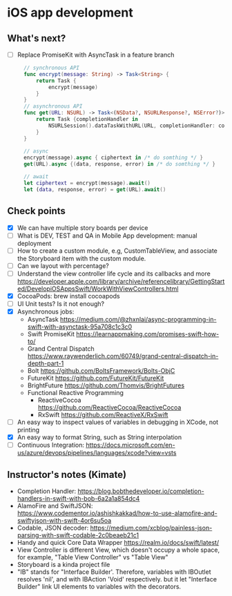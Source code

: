 # iOS app development

## What's next?
- [ ] Replace PromiseKit with AsyncTask in a feature branch
  ```swift
    // synchronous API
    func encrypt(message: String) -> Task<String> {
        return Task {
            encrypt(message)
        }
    }
    // asynchronous API
    func get(URL: NSURL) -> Task<(NSData?, NSURLResponse?, NSError?)> {
        return Task {completionHandler in
            NSURLSession().dataTaskWithURL(URL, completionHandler: completionHandler).resume()
        }
    }
    
    // async
    encrypt(message).async { ciphertext in /* do somthing */ }
    get(URL).async {(data, response, error) in /* do somthing */ }

    // await
    let ciphertext = encrypt(message).await()
    let (data, response, error) = get(URL).await()
  ```

## Check points
- [x] We can have multiple story boards per device
- [ ] What is DEV, TEST and QA in Mobile App development: manual deployment
- [ ] How to create a custom module, e.g, CustomTableView, and associate the Storyboard item with the custom module.
- [ ] Can we layout with percentage?
- [ ] Understand the view controller life cycle and its callbacks and more https://developer.apple.com/library/archive/referencelibrary/GettingStarted/DevelopiOSAppsSwift/WorkWithViewControllers.html
- [x] CocoaPods: brew install cocoapods
- [ ] UI Unit tests? Is it not enough?
- [x] Asynchronous jobs:
  - AsyncTask https://medium.com/@zhxnlai/async-programming-in-swift-with-asynctask-95a708c1c3c0
  - Swift PromiseKit https://learnappmaking.com/promises-swift-how-to/
  - Grand Central Dispatch https://www.raywenderlich.com/60749/grand-central-dispatch-in-depth-part-1
  - Bolt https://github.com/BoltsFramework/Bolts-ObjC
  - FutureKit https://github.com/FutureKit/FutureKit
  - BrightFuture https://github.com/Thomvis/BrightFutures
  - Functional Reactive Programming
    * ReactiveCocoa https://github.com/ReactiveCocoa/ReactiveCocoa
    * RxSwift https://github.com/ReactiveX/RxSwift 
- [ ] An easy way to inspect values of variables in debugging in XCode, not printing
- [x] An easy way to format String, such as String interpolation
- [ ] Continuous Integration: https://docs.microsoft.com/en-us/azure/devops/pipelines/languages/xcode?view=vsts

## Instructor's notes (Kimate)
- Completion Handler: https://blog.bobthedeveloper.io/completion-handlers-in-swift-with-bob-6a2a1a854dc4
- AlamoFire and SwiftJSON: https://www.codementor.io/ashishkakkad/how-to-use-alamofire-and-swiftyjson-with-swift-4or6su5oa
- Codable, JSON decoder: https://medium.com/xcblog/painless-json-parsing-with-swift-codable-2c0beaeb21c1
- Handy and quick Core Data Wrapper https://realm.io/docs/swift/latest/
- View Controller is different View, which doesn't occupy a whole space, for example, "Table View Controller" vs "Table View"
- Storyboard is a kinda project file
- "IB" stands for "Interface Builder'. Therefore, variables with IBOutlet resolves 'nil', and with IBAction 'Void' respectively. but it let "Interface Builder" link UI elements to variables with the decorators.
